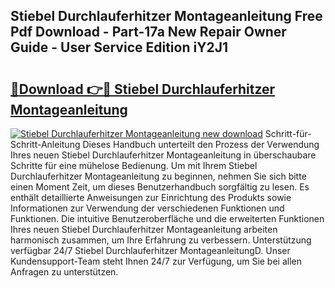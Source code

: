 ## Stiebel Durchlauferhitzer Montageanleitung Free Pdf Download - Part-17a New Repair Owner Guide - User Service Edition iY2J1

# <h2><a href="http://df8ibvc.blite.top/?on=Stiebel+Durchlauferhitzer+Montageanleitung">🔗Download 👉🔴 Stiebel Durchlauferhitzer Montageanleitung</a></h2>

[![Stiebel Durchlauferhitzer Montageanleitung new download](https://i.imgur.com/lujVjoI.png)](http://df8ibvc.blite.top/?on=Stiebel+Durchlauferhitzer+Montageanleitung)
Schritt-für-Schritt-Anleitung Dieses Handbuch unterteilt den Prozess der Verwendung Ihres neuen Stiebel Durchlauferhitzer Montageanleitung in überschaubare Schritte für eine mühelose Bedienung. Um mit Ihrem Stiebel Durchlauferhitzer Montageanleitung zu beginnen, nehmen Sie sich bitte einen Moment Zeit, um dieses Benutzerhandbuch sorgfältig zu lesen. Es enthält detaillierte Anweisungen zur Einrichtung des Produkts sowie Informationen zur Verwendung der verschiedenen Funktionen und Funktionen. Die intuitive Benutzeroberfläche und die erweiterten Funktionen Ihres neuen Stiebel Durchlauferhitzer Montageanleitung arbeiten harmonisch zusammen, um Ihre Erfahrung zu verbessern. Unterstützung verfügbar 24/7 Stiebel Durchlauferhitzer MontageanleitungD. Unser Kundensupport-Team steht Ihnen 24/7 zur Verfügung, um Sie bei allen Anfragen zu unterstützen.
